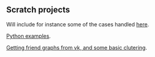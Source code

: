 ## Scratch projects

Will include for instance some of the cases handled [here](https://vk.com/tproger).

[Python examples](https://www.sanfoundry.com/python-problems-solutions/).

[Getting friend graphs from vk, and some basic clutering](https://habr.com/company/ods/blog/263313/).

